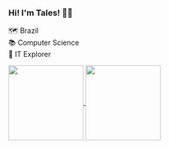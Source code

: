 ### Hi! I'm Tales! 👋🏼

🗺 Brazil<br>
📚 Computer Science<br>
🚀 IT Explorer

<a href="https://github.com/talesricr">
  <img align="center" height="150em" src="https://github-readme-stats.vercel.app/api/top-langs/?username=talesricr&layout=compact&theme=radical""/>
</a>

<a href="https://github.com/talesricr">
  <img align="center" height="150em" src="https://github-readme-stats.vercel.app/api?username=talesricr&show_icons=true&theme=radical&count_private=true&hide=issues,stars&include_all_commits=true"/>
</a>
